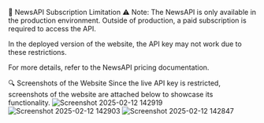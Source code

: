 📰 NewsAPI Subscription Limitation
⚠ Note: The NewsAPI is only available in the production environment. Outside of production, a paid subscription is required to access the API.

In the deployed version of the website, the API key may not work due to these restrictions.

For more details, refer to the NewsAPI pricing documentation.

🔍 Screenshots of the Website
Since the live API key is restricted, screenshots of the website are attached below to showcase its functionality.
![Screenshot 2025-02-12 142919](https://github.com/user-attachments/assets/07b3c885-21e7-404e-a55b-47267f7245ba)
![Screenshot 2025-02-12 142903](https://github.com/user-attachments/assets/eaf549d6-3aba-49c6-9968-c2c6591eb122)
![Screenshot 2025-02-12 142847](https://github.com/user-attachments/assets/ce5fb71f-ee4a-4259-a90f-9471cf797b7f)
